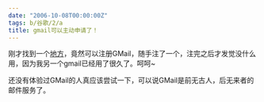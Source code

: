 ```yaml
---
date: "2006-10-08T00:00:00Z"
tags: b/谷歌/2/a
title: gmail可以主动申请了！
---
```


刚才找到一个[地方](http://www.68686688.com/share/gmail.aspx)，竟然可以注册GMail，随手注了一个，注完之后才发觉没什么用，因为我另一个gmail已经用了很久了。呵呵~

还没有体验过GMail的人真应该尝试一下，可以说GMail是前无古人，后无来者的邮件服务了。

